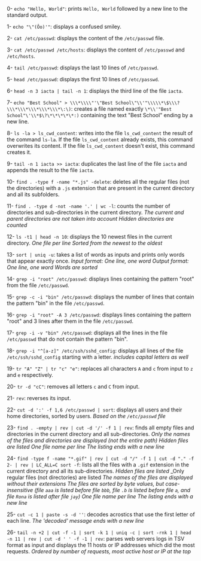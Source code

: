 0- `echo "Hello, World"`:		prints `Hello, World` followed by a new line to the standard output.

1- `echo "\"(Ôo)'"`:			displays a confused smiley.

2- `cat /etc/passwd`:			displays the content of the `/etc/passwd` file.

3- `cat /etc/passwd /etc/hosts`:	displays the content of `/etc/passwd` and `/etc/hosts`.

4- `tail /etc/passwd`:			displays the last 10 lines of `/etc/passwd`.

5- `head /etc/passwd`:			displays the first 10 lines of `/etc/passwd`.

6- `head -n 3 iacta | tail -n 1`: 	displays the third line of the file `iacta`.

7- `echo "Best School" > \\\*\\\\"'\"Best School\"\\'"\\\\\*\$\\\?\\\*\\\*\\\*\\\*\\\*\:\)`:
					creates a file named exactly `\*\\'"Best School"\'\\*$\?\*\*\*\*\*:)` containing the text "Best School" ending by a new line.

8- `ls -la > ls_cwd_content`:		writes into the file `ls_cwd_content` the result of the command `ls-la`. If the file `ls_cwd_content` already exists, this command overwrites its content. If the file `ls_cwd_content` doesn't exist, this command creates it.

9- `tail -n 1 iacta >> iacta`:		duplicates the last line of the file `iacta` and appends the result to the file `iacta`.

10- `find . -type f -name "*.js" -delete`:
					deletes all the regular files (not the directories) with a `.js` extension that are present in the current directory and all its subfolders.	

11- `find . -type d -not -name '.' | wc -l`:
					counts the number of directories and sub-directories in the current directory.
					_The current and parent directories are not taken into account_
					_Hidden directories are counted_

12- `ls -t1 | head -n 10`:		displays the 10 newest files in the current directory.
					_One file per line_
					_Sorted from the newest to the oldest_

13- `sort | uniq -u`:			takes a list of words as inputs and prints only words that appear exactly once.
					_Input format: One line, one word_
					_Output format: One line, one word_
					_Words are sorted_

14- `grep -i "root" /etc/passwd`:	displays lines containing the pattern "root" from the file `/etc/passwd`.

15- `grep -c -i "bin" /etc/passwd`:	displays the number of lines that contain the pattern "bin" in the file `/etc/passwd`.

16- `grep -i "root" -A 3 /etc/passwd`:	displays lines containing the pattern "root" and 3 lines after them in the file `/etc/passwd`.

17- `grep -i -v "bin" /etc/passwd`:	displays all the lines in the file `/etc/passwd` that do not contain the pattern "bin".

18- `grep -i "^[a-z]" /etc/ssh/sshd_config`:
					displays all lines of the file `/etc/ssh/sshd_config` starting with a letter.
					_includes capital letters as well_

19- `tr "A" "Z" | tr "c" "e"`:		replaces all characters `A` and `c` from input to `z` and `e` respectively.

20- `tr -d "cC"`:			removes all letters `c` and `C` from input.

21- `rev`:				reverses its input.

22- `cut -d ':' -f 1,6 /etc/passwd | sort`:
					displays all users and their home directories, sorted by users.
					_Based on the `/etc/passwd` file_

23- `find . -empty | rev | cut -d '/' -f 1 | rev`:
					finds all empty files and directories in the current directory and all sub-directories.
					_Only the names of the files and directories are displayed (not the entire path)_
					_Hidden files are listed_
					_One file name per line_
					_The listing ends with a new line_

24- `find -type f -name "*.gif" | rev | cut -d "/" -f 1 | cut -d "." -f 2- | rev | LC_ALL=C sort -f`:
					lists all the files with a `.gif` extension in the current directory and all its sub-directories.
					_Hidden files are listed_
					_Only regular files (not directories) are listed
					_The names of the files are displayed without their extensions_
					_The files are sorted by byte values, but case-insensitive (file `aaa` is listed before file `bbb`, file `.b` is listed before file `a`, and file `Rona` is listed after file `jay`)_
					_One file name per line_
					_The listing ends with a new line_

25- `cut -c 1 | paste -s -d ''`:	decodes acrostics that use the first letter of each line.
					_The 'decoded' message ends with a new line_

26- `tail -n +2 | cut -f -1 | sort -k 1 | uniq -c | sort -rnk 1 | head -n 11 | rev | cut -d ' ' -f -1 | rev`:
					parses web servers logs in TSV format as input and displays the 11 hosts or IP addresses which did the most requests.
					_Ordered by number of requests, most active host or IP at the top_
